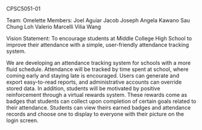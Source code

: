 CPSC5051-01

Team: Omelette
Members: Joel Aguiar
         Jacob Joseph
	 Angela Kawano
	 Sau Chung Loh
	 Valerio Marcelli
	 Vilia Wang

Vision Statement: To encourage students at Middle College High School
to improve their attendance with a simple, user-friendly attendance 
tracking system.

We are developing an attendance tracking system for schools with a more
fluid schedule. Attendance will be tracked by time spent at school, where
coming early and staying late is encouraged. Users can generate and export
easy-to-read reports, and administrative accounts can override stored data.
In addition, students will be motivated by positive reinforcement through
a virtual rewards system. These rewards come as badges that students can
collect upon completion of certain goals related to their attendance.
Students can view theirs earned badges and attendance records and choose
one to display to everyone with their picture on the login screen.
